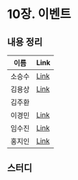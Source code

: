 # 10장. 이벤트

## 내용 정리

|  이름   | Link  |
|:-----:|:------|
|  소승수  |  [Link](https://voidmelody.tistory.com/196)     |
|  김용상  |  [Link](https://sturdy-rainstorm-a1c.notion.site/DDD-10-84c7e65489a7429f9eaa1106b9e1b3f9?pvs=4)     | 
|  김주환  |       |
|  이경민  | [Link](https://velog.io/@tidavid1/DDD-START-10%EC%9E%A5-%EC%9D%B4%EB%B2%A4%ED%8A%B8) |
|  임수진  | [Link](https://blog.naver.com/sjlim1999/223298885908)       |
|  홍지인  | [Link](https://velog.io/@andy230/%EC%9D%B4%EB%B2%A4%ED%8A%B8)      |

## 스터디
> 
